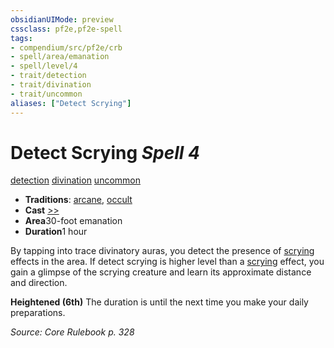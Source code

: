 ```yaml
---
obsidianUIMode: preview
cssclass: pf2e,pf2e-spell
tags:
- compendium/src/pf2e/crb
- spell/area/emanation
- spell/level/4
- trait/detection
- trait/divination
- trait/uncommon
aliases: ["Detect Scrying"]
---
```

# Detect Scrying *Spell 4*   
[detection](rules/traits/detection.md)  [divination](rules/traits/divination.md)  [uncommon](rules/traits/uncommon.md)  

- **Traditions**: [arcane](rules/traits/arcane.md), [occult](rules/traits/occult.md)
- **Cast** [>>](rules/core-rulebook/chapter-9-playing-the-game.md#Actions "Two-Action") 
- **Area**30-foot emanation
- **Duration**1 hour

By tapping into trace divinatory auras, you detect the presence of [scrying](rules/traits/scrying.md) effects in the area. If detect scrying is higher level than a [scrying](rules/traits/scrying.md) effect, you gain a glimpse of the scrying creature and learn its approximate distance and direction.

**Heightened (6th)** The duration is until the next time you make your daily preparations.

*Source: Core Rulebook p. 328*
